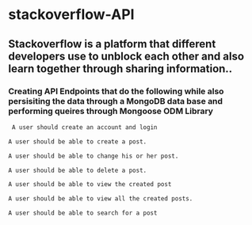 # stackoverflow-API
## Stackoverflow is a platform that different developers use to unblock each other and also learn together through sharing information..

### Creating API Endpoints that do the following while also persisiting the data through a MongoDB data base and performing queires through Mongoose ODM Library

```sh
 A user should create an account and login
```
```sh
A user should be able to create a post.
```
```sh
A user should be able to change his or her post.
```
```sh
A user should be able to delete a post.
```
```sh
A user should be able to view the created post
```
```sh
A user should be able to view all the created posts.
```
```sh
A user should be able to search for a post
```
